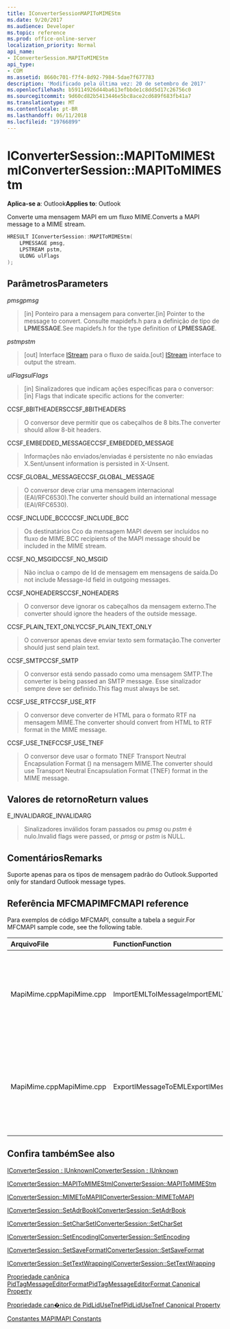 ```yaml
---
title: IConverterSessionMAPIToMIMEStm
ms.date: 9/20/2017
ms.audience: Developer
ms.topic: reference
ms.prod: office-online-server
localization_priority: Normal
api_name:
- IConverterSession.MAPIToMIMEStm
api_type:
- COM
ms.assetid: 8660c701-f7f4-8d92-7984-5dae7f677783
description: 'Modificado pela última vez: 20 de setembro de 2017'
ms.openlocfilehash: b59114926d44ba613efbbde1c8dd5d17c26756c0
ms.sourcegitcommit: 9d60cd82b5413446e5bc8ace2cd689f683fb41a7
ms.translationtype: MT
ms.contentlocale: pt-BR
ms.lasthandoff: 06/11/2018
ms.locfileid: "19766899"
---
```

# <a name="iconvertersessionmapitomimestm"></a><span data-ttu-id="45cec-103">IConverterSession::MAPIToMIMEStm</span><span class="sxs-lookup"><span data-stu-id="45cec-103">IConverterSession::MAPIToMIMEStm</span></span>
 
  
<span data-ttu-id="45cec-104">**Aplica-se a**: Outlook</span><span class="sxs-lookup"><span data-stu-id="45cec-104">**Applies to**: Outlook</span></span> 
  
<span data-ttu-id="45cec-105">Converte uma mensagem MAPI em um fluxo MIME.</span><span class="sxs-lookup"><span data-stu-id="45cec-105">Converts a MAPI message to a MIME stream.</span></span>
  
```cpp
HRESULT IConverterSession::MAPIToMIMEStm( 
    LPMESSAGE pmsg, 
    LPSTREAM pstm, 
    ULONG ulFlags 
);
```

## <a name="parameters"></a><span data-ttu-id="45cec-106">Parâmetros</span><span class="sxs-lookup"><span data-stu-id="45cec-106">Parameters</span></span>

 <span data-ttu-id="45cec-107">_pmsg_</span><span class="sxs-lookup"><span data-stu-id="45cec-107">_pmsg_</span></span>
  
> <span data-ttu-id="45cec-108">[in] Ponteiro para a mensagem para converter.</span><span class="sxs-lookup"><span data-stu-id="45cec-108">[in] Pointer to the message to convert.</span></span> <span data-ttu-id="45cec-109">Consulte mapidefs.h para a definição de tipo de **LPMESSAGE**.</span><span class="sxs-lookup"><span data-stu-id="45cec-109">See mapidefs.h for the type definition of **LPMESSAGE**.</span></span>
    
 <span data-ttu-id="45cec-110">_pstm_</span><span class="sxs-lookup"><span data-stu-id="45cec-110">_pstm_</span></span>
  
> <span data-ttu-id="45cec-111">[out] Interface [IStream](http://msdn.microsoft.com/en-us/library/aa380034%28VS.85%29.aspx) para o fluxo de saída.</span><span class="sxs-lookup"><span data-stu-id="45cec-111">[out] [IStream](http://msdn.microsoft.com/en-us/library/aa380034%28VS.85%29.aspx) interface to output the stream.</span></span> 
    
 <span data-ttu-id="45cec-112">_ulFlags_</span><span class="sxs-lookup"><span data-stu-id="45cec-112">_ulFlags_</span></span>
  
>  <span data-ttu-id="45cec-113">[in] Sinalizadores que indicam ações específicas para o conversor:</span><span class="sxs-lookup"><span data-stu-id="45cec-113">[in] Flags that indicate specific actions for the converter:</span></span> 
    
<span data-ttu-id="45cec-114">CCSF_8BITHEADERS</span><span class="sxs-lookup"><span data-stu-id="45cec-114">CCSF_8BITHEADERS</span></span>
  
> <span data-ttu-id="45cec-115">O conversor deve permitir que os cabeçalhos de 8 bits.</span><span class="sxs-lookup"><span data-stu-id="45cec-115">The converter should allow 8-bit headers.</span></span>
    
<span data-ttu-id="45cec-116">CCSF_EMBEDDED_MESSAGE</span><span class="sxs-lookup"><span data-stu-id="45cec-116">CCSF_EMBEDDED_MESSAGE</span></span>
  
> <span data-ttu-id="45cec-117">Informações não enviados/enviadas é persistente no não enviadas X.</span><span class="sxs-lookup"><span data-stu-id="45cec-117">Sent/unsent information is persisted in X-Unsent.</span></span>
    
<span data-ttu-id="45cec-118">CCSF_GLOBAL_MESSAGE</span><span class="sxs-lookup"><span data-stu-id="45cec-118">CCSF_GLOBAL_MESSAGE</span></span>
  
> <span data-ttu-id="45cec-119">O conversor deve criar uma mensagem internacional (EAI/RFC6530).</span><span class="sxs-lookup"><span data-stu-id="45cec-119">The converter should build an international message (EAI/RFC6530).</span></span>
    
<span data-ttu-id="45cec-120">CCSF_INCLUDE_BCC</span><span class="sxs-lookup"><span data-stu-id="45cec-120">CCSF_INCLUDE_BCC</span></span>
  
> <span data-ttu-id="45cec-121">Os destinatários Cco da mensagem MAPI devem ser incluídos no fluxo de MIME.</span><span class="sxs-lookup"><span data-stu-id="45cec-121">BCC recipients of the MAPI message should be included in the MIME stream.</span></span>
    
<span data-ttu-id="45cec-122">CCSF_NO_MSGID</span><span class="sxs-lookup"><span data-stu-id="45cec-122">CCSF_NO_MSGID</span></span>
  
> <span data-ttu-id="45cec-123">Não inclua o campo de Id de mensagem em mensagens de saída.</span><span class="sxs-lookup"><span data-stu-id="45cec-123">Do not include Message-Id field in outgoing messages.</span></span>
    
<span data-ttu-id="45cec-124">CCSF_NOHEADERS</span><span class="sxs-lookup"><span data-stu-id="45cec-124">CCSF_NOHEADERS</span></span>
  
> <span data-ttu-id="45cec-125">O conversor deve ignorar os cabeçalhos da mensagem externo.</span><span class="sxs-lookup"><span data-stu-id="45cec-125">The converter should ignore the headers of the outside message.</span></span>
    
<span data-ttu-id="45cec-126">CCSF_PLAIN_TEXT_ONLY</span><span class="sxs-lookup"><span data-stu-id="45cec-126">CCSF_PLAIN_TEXT_ONLY</span></span>
  
> <span data-ttu-id="45cec-127">O conversor apenas deve enviar texto sem formatação.</span><span class="sxs-lookup"><span data-stu-id="45cec-127">The converter should just send plain text.</span></span>
    
<span data-ttu-id="45cec-128">CCSF_SMTP</span><span class="sxs-lookup"><span data-stu-id="45cec-128">CCSF_SMTP</span></span>
  
> <span data-ttu-id="45cec-129">O conversor está sendo passado como uma mensagem SMTP.</span><span class="sxs-lookup"><span data-stu-id="45cec-129">The converter is being passed an SMTP message.</span></span> <span data-ttu-id="45cec-130">Esse sinalizador sempre deve ser definido.</span><span class="sxs-lookup"><span data-stu-id="45cec-130">This flag must always be set.</span></span>
    
<span data-ttu-id="45cec-131">CCSF_USE_RTF</span><span class="sxs-lookup"><span data-stu-id="45cec-131">CCSF_USE_RTF</span></span>
  
> <span data-ttu-id="45cec-132">O conversor deve converter de HTML para o formato RTF na mensagem MIME.</span><span class="sxs-lookup"><span data-stu-id="45cec-132">The converter should convert from HTML to RTF format in the MIME message.</span></span>
    
<span data-ttu-id="45cec-133">CCSF_USE_TNEF</span><span class="sxs-lookup"><span data-stu-id="45cec-133">CCSF_USE_TNEF</span></span>
  
> <span data-ttu-id="45cec-134">O conversor deve usar o formato TNEF Transport Neutral Encapsulation Format () na mensagem MIME.</span><span class="sxs-lookup"><span data-stu-id="45cec-134">The converter should use Transport Neutral Encapsulation Format (TNEF) format in the MIME message.</span></span>
    
## <a name="return-values"></a><span data-ttu-id="45cec-135">Valores de retorno</span><span class="sxs-lookup"><span data-stu-id="45cec-135">Return values</span></span>

<span data-ttu-id="45cec-136">E_INVALIDARG</span><span class="sxs-lookup"><span data-stu-id="45cec-136">E_INVALIDARG</span></span>
  
> <span data-ttu-id="45cec-137">Sinalizadores inválidos foram passados ou *pmsg* ou *pstm* é nulo.</span><span class="sxs-lookup"><span data-stu-id="45cec-137">Invalid flags were passed, or  *pmsg*  or  *pstm*  is NULL.</span></span> 
    
## <a name="remarks"></a><span data-ttu-id="45cec-138">Comentários</span><span class="sxs-lookup"><span data-stu-id="45cec-138">Remarks</span></span>

<span data-ttu-id="45cec-139">Suporte apenas para os tipos de mensagem padrão do Outlook.</span><span class="sxs-lookup"><span data-stu-id="45cec-139">Supported only for standard Outlook message types.</span></span>
  
## <a name="mfcmapi-reference"></a><span data-ttu-id="45cec-140">Referência MFCMAPI</span><span class="sxs-lookup"><span data-stu-id="45cec-140">MFCMAPI reference</span></span>

<span data-ttu-id="45cec-141">Para exemplos de código MFCMAPI, consulte a tabela a seguir.</span><span class="sxs-lookup"><span data-stu-id="45cec-141">For MFCMAPI sample code, see the following table.</span></span>
  
|<span data-ttu-id="45cec-142">**Arquivo**</span><span class="sxs-lookup"><span data-stu-id="45cec-142">**File**</span></span>|<span data-ttu-id="45cec-143">**Function**</span><span class="sxs-lookup"><span data-stu-id="45cec-143">**Function**</span></span>|<span data-ttu-id="45cec-144">**Comment**</span><span class="sxs-lookup"><span data-stu-id="45cec-144">**Comment**</span></span>|
|:-----|:-----|:-----|
|<span data-ttu-id="45cec-145">MapiMime.cpp</span><span class="sxs-lookup"><span data-stu-id="45cec-145">MapiMime.cpp</span></span>  <br/> |<span data-ttu-id="45cec-146">ImportEMLToIMessage</span><span class="sxs-lookup"><span data-stu-id="45cec-146">ImportEMLToIMessage</span></span>  <br/> |<span data-ttu-id="45cec-147">MFCMAPI usa MimeToMAPI para converter um arquivo EML em uma mensagem MAPI.</span><span class="sxs-lookup"><span data-stu-id="45cec-147">MFCMAPI uses MimeToMAPI to convert an EML file to a MAPI message.</span></span>  <br/> |
|<span data-ttu-id="45cec-148">MapiMime.cpp</span><span class="sxs-lookup"><span data-stu-id="45cec-148">MapiMime.cpp</span></span>  <br/> |<span data-ttu-id="45cec-149">ExportIMessageToEML</span><span class="sxs-lookup"><span data-stu-id="45cec-149">ExportIMessageToEML</span></span>  <br/> |<span data-ttu-id="45cec-150">MFCMAPI usa MAPIToMIMEStm para converter uma mensagem MAPI em um arquivo EML.</span><span class="sxs-lookup"><span data-stu-id="45cec-150">MFCMAPI uses MAPIToMIMEStm to convert a MAPI message to an EML file.</span></span>  <br/> |
   
## <a name="see-also"></a><span data-ttu-id="45cec-151">Confira também</span><span class="sxs-lookup"><span data-stu-id="45cec-151">See also</span></span>



[<span data-ttu-id="45cec-152">IConverterSession : IUnknown</span><span class="sxs-lookup"><span data-stu-id="45cec-152">IConverterSession : IUnknown</span></span>](iconvertersessioniunknown.md)
  
[<span data-ttu-id="45cec-153">IConverterSession::MAPIToMIMEStm</span><span class="sxs-lookup"><span data-stu-id="45cec-153">IConverterSession::MAPIToMIMEStm</span></span>](iconvertersession-mapitomimestm.md)
  
[<span data-ttu-id="45cec-154">IConverterSession::MIMEToMAPI</span><span class="sxs-lookup"><span data-stu-id="45cec-154">IConverterSession::MIMEToMAPI</span></span>](iconvertersession-mimetomapi.md)
  
[<span data-ttu-id="45cec-155">IConverterSession::SetAdrBook</span><span class="sxs-lookup"><span data-stu-id="45cec-155">IConverterSession::SetAdrBook</span></span>](iconvertersession-setadrbook.md)
  
[<span data-ttu-id="45cec-156">IConverterSession::SetCharSet</span><span class="sxs-lookup"><span data-stu-id="45cec-156">IConverterSession::SetCharSet</span></span>](iconvertersession-setcharset.md)
  
[<span data-ttu-id="45cec-157">IConverterSession::SetEncoding</span><span class="sxs-lookup"><span data-stu-id="45cec-157">IConverterSession::SetEncoding</span></span>](iconvertersession-setencoding.md)
  
[<span data-ttu-id="45cec-158">IConverterSession::SetSaveFormat</span><span class="sxs-lookup"><span data-stu-id="45cec-158">IConverterSession::SetSaveFormat</span></span>](iconvertersession-setsaveformat.md)
  
[<span data-ttu-id="45cec-159">IConverterSession::SetTextWrapping</span><span class="sxs-lookup"><span data-stu-id="45cec-159">IConverterSession::SetTextWrapping</span></span>](iconvertersession-settextwrapping.md)
  
[<span data-ttu-id="45cec-160">Propriedade canônica PidTagMessageEditorFormat</span><span class="sxs-lookup"><span data-stu-id="45cec-160">PidTagMessageEditorFormat Canonical Property</span></span>](pidtagmessageeditorformat-canonical-property.md)
  
[<span data-ttu-id="45cec-161">Propriedade can�nico de PidLidUseTnef</span><span class="sxs-lookup"><span data-stu-id="45cec-161">PidLidUseTnef Canonical Property</span></span>](pidlidusetnef-canonical-property.md)


[<span data-ttu-id="45cec-162">Constantes MAPI</span><span class="sxs-lookup"><span data-stu-id="45cec-162">MAPI Constants</span></span>](mapi-constants.md)

